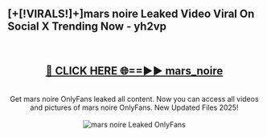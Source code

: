 <h2>[+[!VIRALS!]+]mars noire Leaked Video Viral On Social X Trending Now - yh2vp</h2>
<br>
<div align="center">
<h2><a href="https://libra.edu.pl?mars_noire" rel="nofollow">🔴 CLICK HERE 🌐==►► mars_noire</a></h2>
<br>
Get mars noire OnlyFans leaked all content. Now you can access all videos and pictures of mars noire OnlyFans. New Updated Files 2025!
<br>
<br>
<a href="https://libra.edu.pl?mars_noire" rel="nofollow" data-target="animated-image.originalLink"><img src="https://i.ibb.co.com/WyWwxjT/player-gif2.gif" alt="mars noire Leaked OnlyFans" style="max-width: 100%; display: inline-block;" data-target="animated-image.originalImage"></a>
</div>
<br>